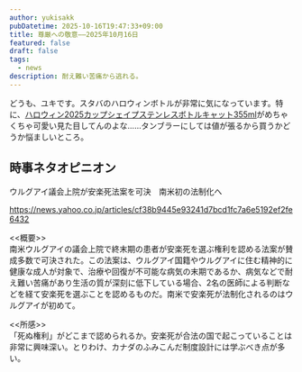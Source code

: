 ```yaml
---
author: yukisakk
pubDatetime: 2025-10-16T19:47:33+09:00
title: 尊厳への敬意——2025年10月16日
featured: false
draft: false
tags:
  - news
description: 耐え難い苦痛から逃れる。
---
```


どうも、ユキです。スタバのハロウィンボトルが非常に気になっています。特に、[ハロウィン2025カップシェイプステンレスボトルキャット355ml](https://menu.starbucks.co.jp/4524785598263?nid=seasonal-goods_26halloween_251006)がめちゃくちゃ可愛い見た目してんのよな……タンブラーにしては値が張るから買うかどうか悩ましいところ。

## 時事ネタオピニオン

ウルグアイ議会上院が安楽死法案を可決　南米初の法制化へ

https://news.yahoo.co.jp/articles/cf38b9445e93241d7bcd1fc7a6e5192ef2fe6432

<<概要>>\
南米ウルグアイの議会上院で終末期の患者が安楽死を選ぶ権利を認める法案が賛成多数で可決された。この法案は、ウルグアイ国籍やウルグアイに住む精神的に健康な成人が対象で、治療や回復が不可能な病気の末期であるか、病気などで耐え難い苦痛があり生活の質が深刻に低下している場合、2名の医師による判断などを経て安楽死を選ぶことを認めるものだ。南米で安楽死が法制化されるのはウルグアイが初めて。

<<所感>>\
「死ぬ権利」がどこまで認められるか。安楽死が合法の国で起こっていることは非常に興味深い。とりわけ、カナダのふみこんだ制度設計には学ぶべき点が多い。
